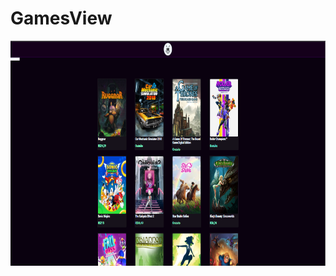 # GamesView

<p style="align:center"><img src="https://github.com/JohnnyDev2001/GamesView/blob/main/GitStuff/tela.png?raw=true" width="600px" height="360px"></p>



